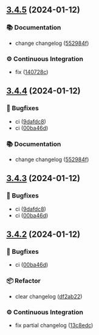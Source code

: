 ## [3.4.5](https://github.com/seitin/release-code/compare/3.4.4...3.4.5) (2024-01-12)


### 📚 Documentation

* change changelog ([552984f](https://github.com/seitin/release-code/commit/552984f34e9f5df11f28e9b2b0f5078a30ebb10c))


### ⚙️ Continuous Integration

* fix ([140728c](https://github.com/seitin/release-code/commit/140728c1ed6c967e565d4466e5d29717f0275d3b))
## [3.4.4](https://github.com/seitin/release-code/compare/3.4.2...3.4.4) (2024-01-12)


### 🐛 Bugfixes

* ci ([9dafdc8](https://github.com/seitin/release-code/commit/9dafdc88726cb05ee359063dda36e1831b938d5d))
* ci ([00ba46d](https://github.com/seitin/release-code/commit/00ba46d758c25d5191485fcfbb3c33537209b209))


### 📚 Documentation

* change changelog ([552984f](https://github.com/seitin/release-code/commit/552984f34e9f5df11f28e9b2b0f5078a30ebb10c))
## [3.4.3](https://github.com/seitin/release-code/compare/3.4.2...3.4.3) (2024-01-12)


### 🐛 Bugfixes

* ci ([9dafdc8](https://github.com/seitin/release-code/commit/9dafdc88726cb05ee359063dda36e1831b938d5d))
* ci ([00ba46d](https://github.com/seitin/release-code/commit/00ba46d758c25d5191485fcfbb3c33537209b209))

## [3.4.2](https://github.com/seitin/release-code/compare/3.4.1...3.4.2) (2024-01-12)


### 🐛 Bugfixes

* ci ([00ba46d](https://github.com/seitin/release-code/commit/00ba46d758c25d5191485fcfbb3c33537209b209))


### 📦 Refactor

* clear changelog ([df2ab22](https://github.com/seitin/release-code/commit/df2ab22a33cc54e23c2d5d23b69874efa973f740))


### ⚙️ Continuous Integration

* fix partial changelog ([13c8edc](https://github.com/seitin/release-code/commit/13c8edc7e0ab3fbe47672fde54afce07c438b5a1))
